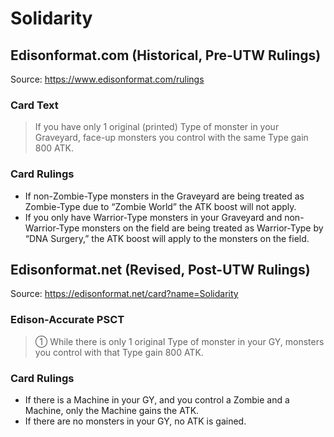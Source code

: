 # Solidarity

## Edisonformat.com (Historical, Pre-UTW Rulings)

Source: https://www.edisonformat.com/rulings

### Card Text

> If you have only 1 original (printed) Type of monster in your Graveyard, face-up monsters you control with the same Type gain 800 ATK.

### Card Rulings

*   If non-Zombie-Type monsters in the Graveyard are being treated as Zombie-Type due to “Zombie World” the ATK boost will not apply.
*   If you only have Warrior-Type monsters in your Graveyard and non-Warrior-Type monsters on the field are being treated as Warrior-Type by “DNA Surgery,” the ATK boost will apply to the monsters on the field.

## Edisonformat.net (Revised, Post-UTW Rulings)

Source: https://edisonformat.net/card?name=Solidarity

### Edison-Accurate PSCT

> ① While there is only 1 original Type of monster in your GY, monsters you control with that Type gain 800 ATK.

### Card Rulings

*   If there is a Machine in your GY, and you control a Zombie and a Machine, only the Machine gains the ATK.
*   If there are no monsters in your GY, no ATK is gained.
            